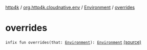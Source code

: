 [http4k](../../index.md) / [org.http4k.cloudnative.env](../index.md) / [Environment](index.md) / [overrides](./overrides.md)

# overrides

`infix fun overrides(that: `[`Environment`](index.md)`): `[`Environment`](index.md) [(source)](https://github.com/http4k/http4k/blob/master/http4k-cloudnative/src/main/kotlin/org/http4k/cloudnative/env/Environment.kt#L13)